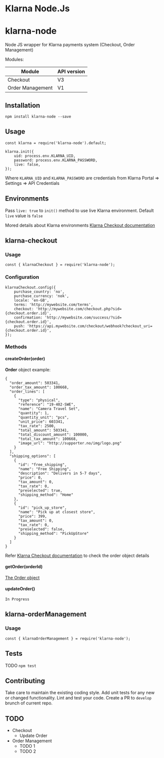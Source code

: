 Klarna Node.Js
=========

# klarna-node
Node JS wrapper for Klarna payments system (Checkout, Order Management)

Modules:

  Module        | API version
  ------------- | -------------
  Checkout      | V3
  Order Management  | V1


## Installation

  `npm install klarna-node --save`

## Usage

    const klarna = require('klarna-node').default;

    klarna.init({
        uid: process.env.KLARNA_UID,
        password: process.env.KLARNA_PASSWORD,
        live: false,
    });
  
  
  Where `KLARNA_UID` and `KLARNA_PASSWORD` are credentials from Klarna Portal => Settings => API Credentials

## Environments
  Pass `live: true` to `init()` method to use live Klarna environment. Default `live` value is `false`

  Mored details about Klarna environments [Klarna Checkout documentation](https://developers.klarna.com/en/gb/kco-v3/environments/)

## klarna-checkout

  ### Usage
    const { klarnaCheckout } = require('klarna-node');

  ### Configuration
    klarnaCheckout.config({
        purchase_country: 'no',
        purchase_currency: 'nok',
        locale: 'en-GB',
        terms: 'http://mywebsite.com/terms',
        checkout: 'http://mywebsite.com/checkout.php?sid={checkout.order.id}',
        confirmation: 'http://mywebsite.com/success/?sid={checkout.order.id}',
        push: 'https://api.mywebsite.com/checkout/webhook?checkout_uri={checkout.order.id}',
    });
  
  ### Methods

  #### createOrder(order)
      
  **Order** object example:


    {
      "order_amount": 503341,
      "order_tax_amount": 100668,
      "order_lines": [
        {
          "type": "physical",
          "reference": "19-402-SWE",
          "name": "Camera Travel Set",
          "quantity": 1,
          "quantity_unit": "pcs",
          "unit_price": 603341,
          "tax_rate": 2500,
          "total_amount": 503341,
          "total_discount_amount": 100000,
          "total_tax_amount": 100668,
          "image_url": "http://supporter.no/img/logo.png"
        }
      ],
      "shipping_options": [
        {
          "id": "free_shipping",
          "name": "Free Shipping",
          "description": "Delivers in 5-7 days",
          "price": 0,
          "tax_amount": 0,
          "tax_rate": 0,
          "preselected": true,
          "shipping_method": "Home"
        },
        {
          "id": "pick_up_store",
          "name": "Pick up at closest store",
          "price": 399,
          "tax_amount": 0,
          "tax_rate": 0,
          "preselected": false,
          "shipping_method": "PickUpStore"
        }
      ]
    }

  
  Refer [Klarna Checkout documentation](https://developers.klarna.com/api/#checkout-api-create-a-new-order/) to check the order object details

  #### getOrder(orderId)

  [The Order object](https://developers.klarna.com/api/#checkout-api-order-object/)

  #### updateOrder()

    In Progress

## klarna-orderManagement

  ### Usage
    const { klarnaOrderManagement } = require('klarna-node');

## Tests
  TODO
  `npm test`

## Contributing

Take care to maintain the existing coding style. Add unit tests for any new or changed functionality. Lint and test your code. Create a PR to `develop` brunch of current repo.

## TODO

* Checkout
  * Update Order
* Order Management
  * TODO 1
  * TODO 2
